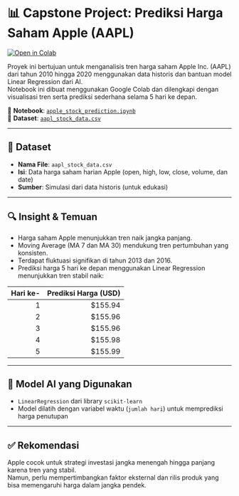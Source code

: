# 📊 Capstone Project: Prediksi Harga Saham Apple (AAPL)

[![Open in Colab](https://colab.research.google.com/assets/colab-badge.svg)](https://colab.research.google.com/github/rasab1ru/capstone-aapl-stock/blob/main/apple_stock_prediction.ipynb)

Proyek ini bertujuan untuk menganalisis tren harga saham Apple Inc. (AAPL) dari tahun 2010 hingga 2020 menggunakan data historis dan bantuan model Linear Regression dari AI.  
Notebook ini dibuat menggunakan Google Colab dan dilengkapi dengan visualisasi tren serta prediksi sederhana selama 5 hari ke depan.

🔗 **Notebook**: [`apple_stock_prediction.ipynb`](apple_stock_prediction.ipynb)  
📁 **Dataset**: [`aapl_stock_data.csv`](aapl_stock_data.csv)

---

## 📂 Dataset
- **Nama File**: `aapl_stock_data.csv`
- **Isi**: Data harga saham harian Apple (open, high, low, close, volume, dan date)
- **Sumber**: Simulasi dari data historis (untuk edukasi)

---

## 🔍 Insight & Temuan
- Harga saham Apple menunjukkan tren naik jangka panjang.
- Moving Average (MA 7 dan MA 30) mendukung tren pertumbuhan yang konsisten.
- Terdapat fluktuasi signifikan di tahun 2013 dan 2016.
- Prediksi harga 5 hari ke depan menggunakan Linear Regression menunjukkan tren stabil naik:

| Hari ke- | Prediksi Harga (USD) |
|---------:|----------------------:|
| 1        | $155.94               |
| 2        | $155.96               |
| 3        | $155.96               |
| 4        | $155.98               |
| 5        | $155.99               |

---

## 🤖 Model AI yang Digunakan
- `LinearRegression` dari library `scikit-learn`
- Model dilatih dengan variabel waktu (`jumlah hari`) untuk memprediksi harga penutupan

---

## ✅ Rekomendasi
Apple cocok untuk strategi investasi jangka menengah hingga panjang karena tren yang stabil.  
Namun, perlu mempertimbangkan faktor eksternal dan rilis produk yang bisa memengaruhi harga dalam jangka pendek.
